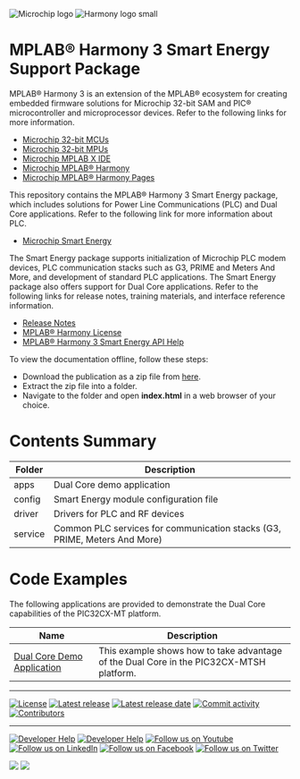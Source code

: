 ![Microchip logo](https://raw.githubusercontent.com/wiki/Microchip-MPLAB-Harmony/Microchip-MPLAB-Harmony.github.io/images/microchip_logo.png)
![Harmony logo small](https://raw.githubusercontent.com/wiki/Microchip-MPLAB-Harmony/Microchip-MPLAB-Harmony.github.io/images/microchip_mplab_harmony_logo_small.png)

# MPLAB® Harmony 3 Smart Energy Support Package

MPLAB® Harmony 3 is an extension of the MPLAB® ecosystem for creating embedded firmware solutions for Microchip 32-bit SAM and PIC® microcontroller and microprocessor devices. Refer to the following links for more information.

- [Microchip 32-bit MCUs](https://www.microchip.com/design-centers/32-bit)
- [Microchip 32-bit MPUs](https://www.microchip.com/design-centers/32-bit-mpus)
- [Microchip MPLAB X IDE](https://www.microchip.com/mplab/mplab-x-ide)
- [Microchip MPLAB® Harmony](https://www.microchip.com/mplab/mplab-harmony)
- [Microchip MPLAB® Harmony Pages](https://microchip-mplab-harmony.github.io/)

This repository contains the MPLAB® Harmony 3 Smart Energy package, which includes solutions for Power Line Communications (PLC) and Dual Core applications.
Refer to the following link for more information about PLC.

- [Microchip Smart Energy](https://www.microchip.com/design-centers/smart-energy-products/power-line-communications)

The Smart Energy package supports initialization of Microchip PLC modem devices, PLC communication stacks such as G3, PRIME and Meters And More, and development of standard PLC applications.
The Smart Energy package also offers support for Dual Core applications.
Refer to the following links for release notes, training materials, and interface reference information.

- [Release Notes](./release_notes.md)
- [MPLAB® Harmony License](Microchip_SLA001.md)
- [MPLAB® Harmony 3 Smart Energy API Help](https://onlinedocs.microchip.com/g/GUID-87F4E49E-0A61-4067-B9CF-1FE226A94F9B)

To view the documentation offline, follow these steps:
 - Download the publication as a zip file from [here](https://onlinedocs.microchip.com/download/GUID-87F4E49E-0A61-4067-B9CF-1FE226A94F9B?type=webhelp).
 - Extract the zip file into a folder.
 - Navigate to the folder and open **index.html** in a web browser of your choice.

# Contents Summary

| Folder     | Description                                                                |
| ---        | ---                                                                        |
| apps       | Dual Core demo application                                                 |
| config     | Smart Energy module configuration file                                     |
| driver     | Drivers for PLC and RF devices                                             |
| service    | Common PLC services for communication stacks (G3, PRIME, Meters And More)  |

# Code Examples

The following applications are provided to demonstrate the Dual Core capabilities of the PIC32CX-MT platform.

| Name               | Description |
| ----               | ----------- |
| [Dual Core Demo Application](https://onlinedocs.microchip.com/v2/keyword-lookup?keyword=SE_Dual_Core_Demo_Application&redirect=true) | This example shows how to take advantage of the Dual Core in the PIC32CX-MTSH platform. |

____

[![License](https://img.shields.io/badge/license-Harmony%20license-orange.svg)](https://github.com/Microchip-MPLAB-Harmony/smartenergy/blob/master/Microchip_SLA001.md)
[![Latest release](https://img.shields.io/github/release/Microchip-MPLAB-Harmony/smartenergy.svg)](https://github.com/Microchip-MPLAB-Harmony/smartenergy/releases/latest)
[![Latest release date](https://img.shields.io/github/release-date/Microchip-MPLAB-Harmony/smartenergy.svg)](https://github.com/Microchip-MPLAB-Harmony/smartenergy/releases/latest)
[![Commit activity](https://img.shields.io/github/commit-activity/y/Microchip-MPLAB-Harmony/smartenergy.svg)](https://github.com/Microchip-MPLAB-Harmony/smartenergy/graphs/commit-activity)
[![Contributors](https://img.shields.io/github/contributors-anon/Microchip-MPLAB-Harmony/smartenergy.svg)]()

____

[![Developer Help](https://img.shields.io/badge/Youtube-Developer%20Help-red.svg)](https://www.youtube.com/MicrochipDeveloperHelp)
[![Developer Help](https://img.shields.io/badge/XWiki-Developer%20Help-torquiose.svg)](https://developerhelp.microchip.com/xwiki/bin/view/software-tools/harmony/)
[![Follow us on Youtube](https://img.shields.io/badge/Youtube-Follow%20us%20on%20Youtube-red.svg)](https://www.youtube.com/user/MicrochipTechnology)
[![Follow us on LinkedIn](https://img.shields.io/badge/LinkedIn-Follow%20us%20on%20LinkedIn-blue.svg)](https://www.linkedin.com/company/microchip-technology)
[![Follow us on Facebook](https://img.shields.io/badge/Facebook-Follow%20us%20on%20Facebook-blue.svg)](https://www.facebook.com/microchiptechnology/)
[![Follow us on Twitter](https://img.shields.io/twitter/follow/MicrochipTech.svg?style=social)](https://twitter.com/MicrochipTech)

[![](https://img.shields.io/github/stars/Microchip-MPLAB-Harmony/smartenergy.svg?style=social)]()
[![](https://img.shields.io/github/watchers/Microchip-MPLAB-Harmony/smartenergy.svg?style=social)]()
